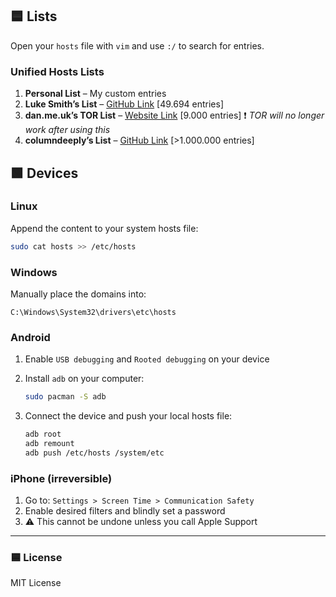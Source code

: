 ## 🟦 Lists

Open your `hosts` file with `vim` and use `:/` to search for entries.

### Unified Hosts Lists

1. **Personal List** – My custom entries  
2. **Luke Smith’s List** – [GitHub Link](https://github.com/LukeSmithxyz/etc/blob/master/ips) [49.694 entries]
3. **dan.me.uk’s TOR List** – [Website Link](https://www.dan.me.uk/torlist/?full) [9.000 entries] ❗ *TOR will no longer work after using this*  
4. **columndeeply’s List** – [GitHub Link](https://github.com/columndeeply/hosts) [>1.000.000 entries]

## 🟩 Devices

### Linux

Append the content to your system hosts file:

```bash
sudo cat hosts >> /etc/hosts
```

### Windows

Manually place the domains into:

```
C:\Windows\System32\drivers\etc\hosts
```

### Android

1. Enable `USB debugging` and `Rooted debugging` on your device  
2. Install `adb` on your computer:

   ```bash
   sudo pacman -S adb
   ```

3. Connect the device and push your local hosts file:

   ```bash
   adb root
   adb remount
   adb push /etc/hosts /system/etc
   ```

### iPhone (irreversible)

1. Go to: `Settings > Screen Time > Communication Safety`  
2. Enable desired filters and blindly set a password  
3. ⚠️ This cannot be undone unless you call Apple Support

---

### 🟦 License

MIT License

